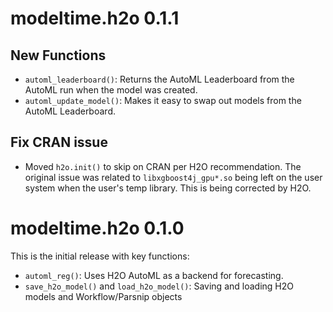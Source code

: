 # modeltime.h2o 0.1.1

## New Functions

- `automl_leaderboard()`: Returns the AutoML Leaderboard from the AutoML run when the model was created. 
- `automl_update_model()`: Makes it easy to swap out models from the AutoML Leaderboard.

## Fix CRAN issue

- Moved `h2o.init()` to skip on CRAN per H2O recommendation. The original issue was related to `libxgboost4j_gpu*.so` being left on the user system when the user's temp library. This is being corrected by H2O. 

# modeltime.h2o 0.1.0

This is the initial release with key functions:

- `automl_reg()`: Uses H2O AutoML as a backend for forecasting.  
- `save_h2o_model()` and `load_h2o_model()`: Saving and loading H2O models and Workflow/Parsnip objects
